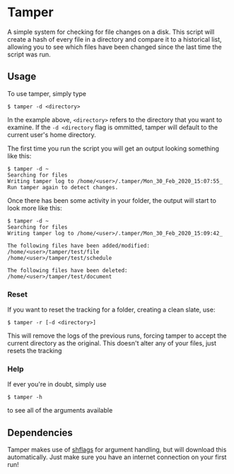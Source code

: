 # Tamper
A simple system for checking for file changes on a disk. This script will create a hash of every file in a directory and compare it to a historical list, allowing you to see which files have been changed since the last time the script was run.

## Usage
To use tamper, simply type
```shell
$ tamper -d <directory>
```
In the example above, `<directory>` refers to the directory that you want to examine. If the `-d <directory` flag is ommitted, tamper will default to the current user's home directory.

The first time you run the script you will get an output looking something like this:
```
$ tamper -d ~
Searching for files
Writing tamper log to /home/<user>/.tamper/Mon_30_Feb_2020_15:07:55_
Run tamper again to detect changes.
```
Once there has been some activity in your folder, the output will start to look more like this:
```
$ tamper -d ~
Searching for files
Writing tamper log to /home/<user>/.tamper/Mon_30_Feb_2020_15:09:42_

The following files have been added/modified:
/home/<user>/tamper/test/file
/home/<user>/tamper/test/schedule

The following files have been deleted:
/home/<user>/tamper/test/document
```

### Reset
If you want to reset the tracking for a folder, creating a clean slate, use:
```shell
$ tamper -r [-d <directory>]
```
This will remove the logs of the previous runs, forcing tamper to accept the current directory as the original. This doesn't alter any of your files, just resets the tracking

### Help
If ever you're in doubt, simply use
```shell
$ tamper -h
```
to see all of the arguments available

## Dependencies
Tamper makes use of [shflags](https://github.com/kward/shflags) for argument handling, but will download this automatically. Just make sure you have an internet connection on your first run!
